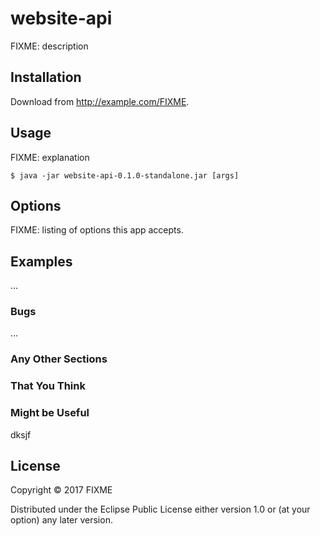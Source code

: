 # website-api


FIXME: description

## Installation

Download from http://example.com/FIXME.

## Usage

FIXME: explanation

    $ java -jar website-api-0.1.0-standalone.jar [args]

## Options

FIXME: listing of options this app accepts.

## Examples

...

### Bugs

...

### Any Other Sections
### That You Think
### Might be Useful
dksjf
## License

Copyright © 2017 FIXME

Distributed under the Eclipse Public License either version 1.0 or (at
your option) any later version.
